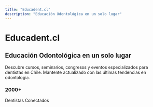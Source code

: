 ```yaml
---
title: "Educadent.cl"
description: "Educación Odontológica en un solo lugar"
---
```


# Educadent.cl

## Educación Odontológica en un solo lugar

Descubre cursos, seminarios, congresos y eventos especializados para dentistas en Chile. Mantente actualizado con las últimas tendencias en odontología.

### 2000+

Dentistas Conectados

